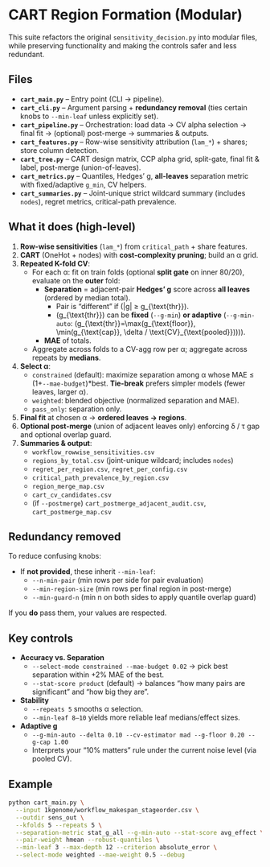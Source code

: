 # CART Region Formation (Modular)

This suite refactors the original `sensitivity_decision.py` into modular files, while preserving functionality and making the controls safer and less redundant.

## Files

- **`cart_main.py`** – Entry point (CLI → pipeline).
- **`cart_cli.py`** – Argument parsing + **redundancy removal** (ties certain knobs to `--min-leaf` unless explicitly set).
- **`cart_pipeline.py`** – Orchestration: load data → CV alpha selection → final fit → (optional) post-merge → summaries & outputs.
- **`cart_features.py`** – Row-wise sensitivity attribution (`lam_*`) + shares; store column detection.
- **`cart_tree.py`** – CART design matrix, CCP alpha grid, split-gate, final fit & label, post-merge (union-of-leaves).
- **`cart_metrics.py`** – Quantiles, Hedges’ g, **all-leaves** separation metric with fixed/adaptive `g_min`, CV helpers.
- **`cart_summaries.py`** – Joint-unique strict wildcard summary (includes `nodes`), regret metrics, critical-path prevalence.

## What it does (high-level)

1. **Row-wise sensitivities** (`lam_*`) from `critical_path` + share features.
2. **CART** (OneHot + nodes) with **cost-complexity pruning**; build an α grid.
3. **Repeated K-fold CV**:
   - For each α: fit on train folds (optional **split gate** on inner 80/20), evaluate on the **outer** fold:
     - **Separation** = adjacent-pair **Hedges’ g** score across **all leaves** (ordered by median total).
       - Pair is “different” if \(|g| ≥ g_{\text{thr}}\).
       - \(g_{\text{thr}}\) can be **fixed** (`--g-min`) **or adaptive** (`--g-min-auto`: \(g_{\text{thr}}=\max(g_{\text{floor}}, \min(g_{\text{cap}}, \delta / \text{CV}_{\text{pooled}}))\)).
     - **MAE** of totals.
   - Aggregate across folds to a CV-agg row per α; aggregate across repeats by **medians**.
4. **Select α**:
   - `constrained` (default): maximize separation among α whose MAE ≤ (1+`--mae-budget`)*best. **Tie-break** prefers simpler models (fewer leaves, larger α).
   - `weighted`: blended objective (normalized separation and MAE).
   - `pass_only`: separation only.
5. **Final fit** at chosen α → **ordered leaves → regions**.
6. **Optional post-merge** (union of adjacent leaves only) enforcing δ / τ gap and optional overlap guard.
7. **Summaries & output**:
   - `workflow_rowwise_sensitivities.csv`
   - `regions_by_total.csv` (joint-unique wildcard; includes `nodes`)
   - `regret_per_region.csv`, `regret_per_config.csv`
   - `critical_path_prevalence_by_region.csv`
   - `region_merge_map.csv`
   - `cart_cv_candidates.csv`
   - (if `--postmerge`) `cart_postmerge_adjacent_audit.csv`, `cart_postmerge_map.csv`

## Redundancy removed

To reduce confusing knobs:
- If **not provided**, these inherit `--min-leaf`:
  - `--n-min-pair` (min rows per side for pair evaluation)
  - `--min-region-size` (min rows per final region in post-merge)
  - `--min-guard-n` (min n on both sides to apply quantile overlap guard)

If you **do** pass them, your values are respected.

## Key controls

- **Accuracy vs. Separation**
  - `--select-mode constrained --mae-budget 0.02` → pick best separation within +2% MAE of the best.
  - `--stat-score product` (default) → balances “how many pairs are significant” and “how big they are”.
- **Stability**
  - `--repeats 5` smooths α selection.
  - `--min-leaf 8–10` yields more reliable leaf medians/effect sizes.
- **Adaptive g**
  - `--g-min-auto --delta 0.10 --cv-estimator mad --g-floor 0.20 --g-cap 1.00`
  - Interprets your “10% matters” rule under the current noise level (via pooled CV).

## Example

```bash
python cart_main.py \
  --input 1kgenome/workflow_makespan_stageorder.csv \
  --outdir sens_out \
  --kfolds 5 --repeats 5 \
  --separation-metric stat_g_all --g-min-auto --stat-score avg_effect \
  --pair-weight hmean --robust-quantiles \
  --min-leaf 3 --max-depth 12 --criterion absolute_error \
  --select-mode weighted --mae-weight 0.5 --debug 

